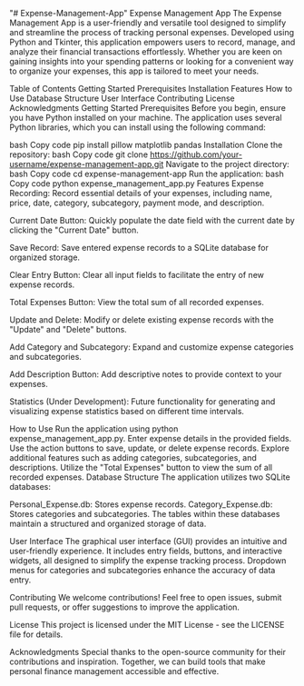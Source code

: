 "# Expense-Management-App" 
Expense Management App
The Expense Management App is a user-friendly and versatile tool designed to simplify and streamline the process of tracking personal expenses. Developed using Python and Tkinter, this application empowers users to record, manage, and analyze their financial transactions effortlessly. Whether you are keen on gaining insights into your spending patterns or looking for a convenient way to organize your expenses, this app is tailored to meet your needs.

Table of Contents
Getting Started
Prerequisites
Installation
Features
How to Use
Database Structure
User Interface
Contributing
License
Acknowledgments
Getting Started
Prerequisites
Before you begin, ensure you have Python installed on your machine. The application uses several Python libraries, which you can install using the following command:

bash
Copy code
pip install pillow matplotlib pandas
Installation
Clone the repository:
bash
Copy code
git clone https://github.com/your-username/expense-management-app.git
Navigate to the project directory:
bash
Copy code
cd expense-management-app
Run the application:
bash
Copy code
python expense_management_app.py
Features
Expense Recording: Record essential details of your expenses, including name, price, date, category, subcategory, payment mode, and description.

Current Date Button: Quickly populate the date field with the current date by clicking the "Current Date" button.

Save Record: Save entered expense records to a SQLite database for organized storage.

Clear Entry Button: Clear all input fields to facilitate the entry of new expense records.

Total Expenses Button: View the total sum of all recorded expenses.

Update and Delete: Modify or delete existing expense records with the "Update" and "Delete" buttons.

Add Category and Subcategory: Expand and customize expense categories and subcategories.

Add Description Button: Add descriptive notes to provide context to your expenses.

Statistics (Under Development): Future functionality for generating and visualizing expense statistics based on different time intervals.

How to Use
Run the application using python expense_management_app.py.
Enter expense details in the provided fields.
Use the action buttons to save, update, or delete expense records.
Explore additional features such as adding categories, subcategories, and descriptions.
Utilize the "Total Expenses" button to view the sum of all recorded expenses.
Database Structure
The application utilizes two SQLite databases:

Personal_Expense.db: Stores expense records.
Category_Expense.db: Stores categories and subcategories.
The tables within these databases maintain a structured and organized storage of data.

User Interface
The graphical user interface (GUI) provides an intuitive and user-friendly experience. It includes entry fields, buttons, and interactive widgets, all designed to simplify the expense tracking process. Dropdown menus for categories and subcategories enhance the accuracy of data entry.

Contributing
We welcome contributions! Feel free to open issues, submit pull requests, or offer suggestions to improve the application.

License
This project is licensed under the MIT License - see the LICENSE file for details.

Acknowledgments
Special thanks to the open-source community for their contributions and inspiration. Together, we can build tools that make personal finance management accessible and effective.




